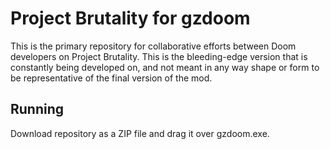 # Project Brutality for gzdoom
This is the primary repository for collaborative efforts between Doom developers on Project Brutality.
This is the bleeding-edge version that is constantly being developed on, and not meant in any way shape or form to be representative of the final version of the mod.

## Running
Download repository as a ZIP file and drag it over gzdoom.exe. 
